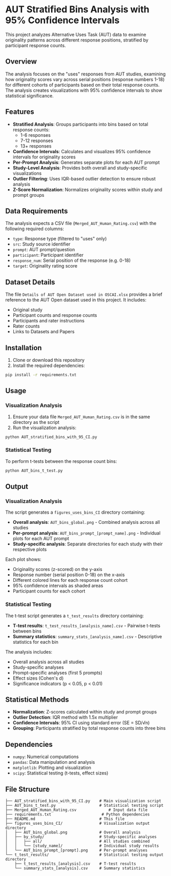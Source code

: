 # AUT Stratified Bins Analysis with 95% Confidence Intervals

This project analyzes Alternative Uses Task (AUT) data to examine originality patterns across different response positions, stratified by participant response counts.

## Overview

The analysis focuses on the "uses" responses from AUT studies, examining how originality scores vary across serial positions (response numbers 1-18) for different cohorts of participants based on their total response counts. The analysis creates visualizations with 95% confidence intervals to show statistical significance.


## Features

- **Stratified Analysis**: Groups participants into bins based on total response counts:
  - 1-6 responses
  - 7-12 responses
  - 13+ responses
- **Confidence Intervals**: Calculates and visualizes 95% confidence intervals for originality scores
- **Per-Prompt Analysis**: Generates separate plots for each AUT prompt
- **Study-Level Analysis**: Provides both overall and study-specific visualizations
- **Outlier Filtering**: Uses IQR-based outlier detection to ensure robust analysis
- **Z-Score Normalization**: Normalizes originality scores within study and prompt groups

## Data Requirements

The analysis expects a CSV file (`Merged_AUT_Human_Rating.csv`) with the following required columns:

- `type`: Response type (filtered to "uses" only)
- `src`: Study source identifier
- `prompt`: AUT prompt/question
- `participant`: Participant identifier
- `response_num`: Serial position of the response (e.g. 0-18)
- `target`: Originality rating score

## Dataset Details

The file `Details of AUT Open Dataset used in OSCAI.xlsx` provides a brief reference to the AUT Open dataset used in this project. It includes:

- Original study
- Participant counts and response counts
- Participants and rater instructions
- Rater counts
- Links to Datasets and Papers

## Installation

1. Clone or download this repository
2. Install the required dependencies:

```bash
pip install -r requirements.txt
```

## Usage

### Visualization Analysis

1. Ensure your data file `Merged_AUT_Human_Rating.csv` is in the same directory as the script
2. Run the visualization analysis:

```bash
python AUT_stratified_bins_with_95_CI.py
```

### Statistical Testing

To perform t-tests between the response count bins:

```bash
python AUT_bins_t_test.py
```

## Output

### Visualization Analysis

The script generates a `figures_uses_bins_CI` directory containing:

- **Overall analysis**: `AUT_bins_global.png` - Combined analysis across all studies
- **Per-prompt analysis**: `AUT_bins_prompt_[prompt_name].png` - Individual plots for each AUT prompt
- **Study-specific analysis**: Separate directories for each study with their respective plots

Each plot shows:

- Originality scores (z-scored) on the y-axis
- Response number (serial position 0-18) on the x-axis
- Different colored lines for each response count cohort
- 95% confidence intervals as shaded areas
- Participant counts for each cohort

### Statistical Testing

The t-test script generates a `t_test_results` directory containing:

- **T-test results**: `t_test_results_[analysis_name].csv` - Pairwise t-tests between bins
- **Summary statistics**: `summary_stats_[analysis_name].csv` - Descriptive statistics for each bin

The analysis includes:

- Overall analysis across all studies
- Study-specific analyses
- Prompt-specific analyses (first 5 prompts)
- Effect sizes (Cohen's d)
- Significance indicators (p < 0.05, p < 0.01)

## Statistical Methods

- **Normalization**: Z-scores calculated within study and prompt groups
- **Outlier Detection**: IQR method with 1.5x multiplier
- **Confidence Intervals**: 95% CI using standard error (SE = SD/√n)
- **Grouping**: Participants stratified by total response counts into three bins

## Dependencies

- `numpy`: Numerical computations
- `pandas`: Data manipulation and analysis
- `matplotlib`: Plotting and visualization
- `scipy`: Statistical testing (t-tests, effect sizes)

## File Structure

```
├── AUT_stratified_bins_with_95_CI.py    # Main visualization script
├── AUT_bins_t_test.py                   # Statistical testing script
├── Merged_AUT_Human_Rating.csv              # Input data file
├── requirements.txt                      # Python dependencies
├── README.md                            # This file
├── figures_uses_bins_CI/                # Visualization output directory
│   ├── AUT_bins_global.png              # Overall analysis
│   ├── by_study/                        # Study-specific analyses
│   │   ├── all/                         # All studies combined
│   │   └── [study_name]/                # Individual study results
│   └── AUT_bins_prompt_[prompt].png     # Per-prompt analyses
└── t_test_results/                      # Statistical testing output directory
    ├── t_test_results_[analysis].csv    # T-test results
    └── summary_stats_[analysis].csv     # Summary statistics
```
